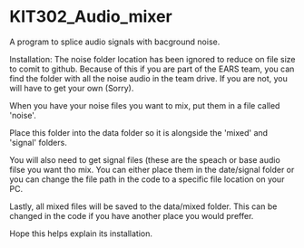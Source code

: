 # KIT302_Audio_mixer
A program to splice audio signals with bacground noise.

Installation:
The noise folder location has been ignored to reduce on file size to comit to github.
Because of this if you are part of the EARS team, you can find the folder with all the noise audio in the team drive.
If you are not, you will have to get your own (Sorry).

When you have your noise files you want to mix, put them in a file called 'noise'.

Place this folder into the data folder so it is alongside the 'mixed' and 'signal' folders.

You will also need to get signal files (these are the speach or base audio filse you want tho mix.
You can either place them in the date/signal folder or you can change the file path in the code to a specific file location on your PC.

Lastly, all mixed files will be saved to the data/mixed folder.
This can be changed in the code if you have another place you would preffer.

Hope this helps explain its installation.
